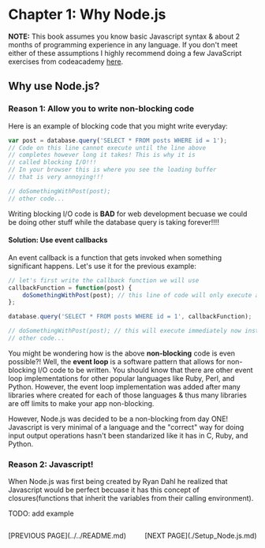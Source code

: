 Chapter 1: Why Node.js
======================

<b>NOTE:</b> This book assumes you know basic Javascript syntax & about 2 
months of programming experience in any language. If you don't 
meet either of these assumptions I highly recommend doing a few JavaScript
exercises from codeacademy [here](http://www.codecademy.com/tracks/javascript).

<h2>Why use Node.js?</h2>

<h3>Reason 1: Allow you to write non-blocking code</h3>
Here is an example of blocking code that you might write everyday:

```js
var post = database.query('SELECT * FROM posts WHERE id = 1');
// Code on this line cannot execute until the line above 
// completes however long it takes! This is why it is
// called blocking I/O!!!
// In your browser this is where you see the loading buffer 
// that is very annoying!!!

// doSomethingWithPost(post);
// other code...
```

Writing blocking I/O code is <b>BAD</b> for web development 
becuase we could be doing other stuff while the database 
query is taking forever!!!!

<h4>Solution: Use event callbacks</h4>

An event callback is a function that gets invoked when something 
significant happens. Let's use it for the previous example:

```js
// let's first write the callback function we will use
callbackFunction = function(post) {
	doSomethingWithPost(post); // this line of code will only execute after database.query function returns
};

database.query('SELECT * FROM posts WHERE id = 1', callbackFunction); 

// doSomethingWithPost(post); // this will execute immediately now instead of after the database.query(...) is done
// other code...
```

You might be wondering how is the above <b>non-blocking</b> 
code is  even possible?! Well, the <b>event loop</b> is a 
software pattern that allows for non-blocking I/O code to be written. 
You should know that there are other event loop implementations for 
other popular languages like Ruby, Perl, and Python. However, the 
event loop implementation was added after many libraries where 
created for each of those languages & thus many libraries are 
off limits to make your app non-blocking.

However, Node.js was decided to be a non-blocking from day ONE!
Javascript is very minimal of a language and the "correct" way 
for doing input output operations hasn't been standarized like 
it has in C, Ruby, and Python.

<h3>Reason 2: Javascript!</h3>
When Node.js was first being created by Ryan Dahl he realized that Javascript would be perfect becuase it has this concept of closures(functions that inherit the variables from their calling environment).

TODO: add example
<p style="float: left">[PREVIOUS PAGE](../../README.md)</p>        <p style="float: right;">[NEXT PAGE](./Setup_Node.js.md)</p>